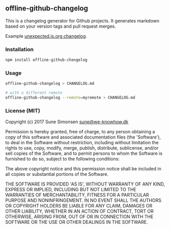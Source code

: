 ## offline-github-changelog

This is a changelog generator for Github projects. It generates markdown based on your version tags and pull request merges.

Example [unexpected.js.org changelog](https://github.com/unexpectedjs/unexpected/blob/master/CHANGELOG.md).

### Installation

```sh
npm install offline-github-changelog
```

### Usage

```sh
offline-github-changelog > CHANGELOG.md

# with a different remote
offline-github-changelog --remote=myremote > CHANGELOG.md
```

### License (MIT)

Copyright (c) 2017 Sune Simonsen <sune@we-knowhow.dk>

Permission is hereby granted, free of charge, to any person
obtaining a copy of this software and associated documentation
files (the 'Software'), to deal in the Software without
restriction, including without limitation the rights to use, copy,
modify, merge, publish, distribute, sublicense, and/or sell copies
of the Software, and to permit persons to whom the Software is
furnished to do so, subject to the following conditions:

The above copyright notice and this permission notice shall be
included in all copies or substantial portions of the Software.

THE SOFTWARE IS PROVIDED 'AS IS', WITHOUT WARRANTY OF ANY KIND,
EXPRESS OR IMPLIED, INCLUDING BUT NOT LIMITED TO THE WARRANTIES OF
MERCHANTABILITY, FITNESS FOR A PARTICULAR PURPOSE AND
NONINFRINGEMENT. IN NO EVENT SHALL THE AUTHORS OR COPYRIGHT HOLDERS
BE LIABLE FOR ANY CLAIM, DAMAGES OR OTHER LIABILITY, WHETHER IN AN
ACTION OF CONTRACT, TORT OR OTHERWISE, ARISING FROM, OUT OF OR IN
CONNECTION WITH THE SOFTWARE OR THE USE OR OTHER DEALINGS IN THE
SOFTWARE.
